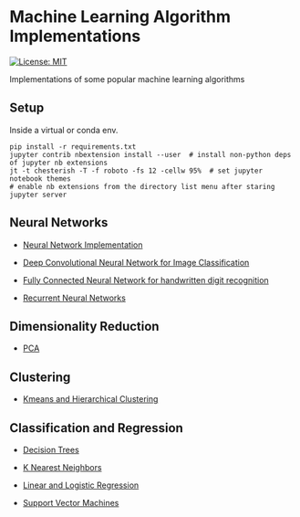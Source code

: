 # Machine Learning Algorithm Implementations

[![License: MIT](https://img.shields.io/badge/License-MIT-yellow.svg)](https://opensource.org/licenses/MIT)

Implementations of some popular machine learning algorithms

## Setup

Inside a virtual or conda env.

```shell
pip install -r requirements.txt
jupyter contrib nbextension install --user  # install non-python deps of jupyter nb extensions
jt -t chesterish -T -f roboto -fs 12 -cellw 95%  # set jupyter notebook themes
# enable nb extensions from the directory list menu after staring jupyter server
```

## Neural Networks

-   [Neural Network Implementation](ml_neural_networks)

-   [Deep Convolutional Neural Network for Image Classification](ml_deep_cnn_image_classification/README.md)

-   [Fully Connected Neural Network for handwritten digit recognition](ml_fcn_network_handwritten_digit_recognition/README.md)

-   [Recurrent Neural Networks](ml_rnn/README.md)

## Dimensionality Reduction

-   [PCA](ml_pca/README.md)

## Clustering

-   [Kmeans and Hierarchical Clustering](ml_kmeans_and_hierarchical_clustering/README.md)

## Classification and Regression

-   [Decision Trees](ml_decision_trees/README.md)

-   [K Nearest Neighbors](ml_knn/README.md)

-   [Linear and Logistic Regression](ml_linear_logistic_regression/README.md)

-   [Support Vector Machines](ml_svm/README.md)
